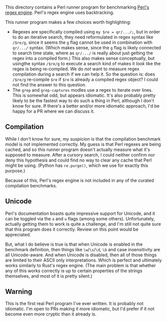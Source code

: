 This directory contains a Perl runner program for benchmarking [Perl's
regex engine][perlre]. Perl's regex engine uses backtracking.

This runner program makes a few choices worth highlighting:

* Regexes are specifically compiled using `my $re = qr/.../;`, but in order to
do an iterative search, they need reformulated in regex syntax like `/$re/g`,
since it seems the `g` flag cannot be used in combination with `qr/.../`
syntax. (Which makes sense, since the `g` flag is likely connected to search
time state, where as `qr/.../` is really about just getting the regex into a
compiled form.) This also makes sense conceptually, but usingthe syntax
`/$re/g` to execute a search kind of makes it _look_ like the regex is being
re-compiled. We do _not_ want to measure regex compilation during a search if
we can help it. So the question is: does `/$re/g` re-compile `$re` if `$re` is
already a compiled regex object? I could not find the answer to this question.
* The `grep` and `grep-captures` modles use a regex to iterate over lines. This
is somewhat odd, but appears idiomatic. It's also probably pretty likely to
be the fastest way to do such a thing in Perl, although I don't know for sure.
If there's a better and/or more idiomatic approach, I'd be happy for a PR where
we can discuss it.

## Compilation

While I don't know for sure, my _suspicion_ is that the compilation benchmark
model is not implemented correctly. My guess is that Perl regexes are being
cached, and so this runner program doesn't actually measure what it's supposed
to measure. After a cursory search, I could neither confirm nor deny this
hypothesis and could find no way to clear any cache that Perl might be using.
(Python has `re.purge()`, which we use for exactly this purpose.)

Because of this, Perl's regex engine is not included in any of the curated
compilation benchmarks.

## Unicode

Perl's documentation boasts quite impressive support for Unicode, and it can be
toggled via the `a` and `u` flags (among some others). Unfortunately, actually
getting them to work is quite a challenge, and I'm still not quite sure that
this program does it correctly. Review on this point would be appreciated.

But, what I do believe is true is that when Unicode is enabled in the benchmark
definition, then things like `\w`/`\s`/`\d`, `\b` and case insensitivity are
all Unicode-aware. And when Unicode is disabled, then all of those things are
limited to their ASCII only interpretations. Which is perfect and ultimately
works similarly to Rust's regex engine. (The main problem is that whether any
of this works correctly is up to certain properties of the strings themselves,
and most of it is pretty silent.)

## Warning

This is the first real Perl program I've ever written. It is probably not
idiomatic. I'm open to PRs making it more idiomatic, but I'd prefer if it not
become even more cryptic than it already is.

[perlre]: https://perldoc.perl.org/perlre
